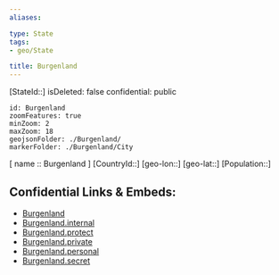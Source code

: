 ```yaml
---
aliases: 

type: State
tags:
- geo/State

title: Burgenland
---
```

[StateId::]
isDeleted: false
confidential: public
```leaflet
id: Burgenland
zoomFeatures: true 
minZoom: 2 
maxZoom: 18
geojsonFolder: ./Burgenland/
markerFolder: ./Burgenland/City
```

[ name :: Burgenland ]
[CountryId::]
[geo-lon::]
[geo-lat::]
[Population::]



## Confidential Links & Embeds: 
- [Burgenland](../../../../../../_public/geo/Continent/Europe/Austria/State/Burgenland.md) 
- [Burgenland.internal](../../../../../../_internal/geo/Continent/Europe/Austria/State/Burgenland.internal.md) 
- [Burgenland.protect](../../../../../../_protect/geo/Continent/Europe/Austria/State/Burgenland.protect.md) 
- [Burgenland.private](../../../../../../_private/geo/Continent/Europe/Austria/State/Burgenland.private.md) 
- [Burgenland.personal](../../../../../../_personal/geo/Continent/Europe/Austria/State/Burgenland.personal.md) 
- [Burgenland.secret](../../../../../../_secret/geo/Continent/Europe/Austria/State/Burgenland.secret.md) 
